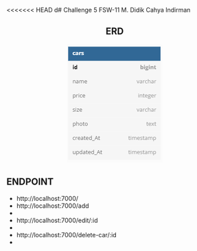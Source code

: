 <<<<<<< HEAD
d# Challenge 5 FSW-11 M. Didik Cahya Indirman

<div style="text-align:center">

<h2> ERD </h2>

<img src="./public/images/erd.png" /></div>

<h2> ENDPOINT </h2>

<ul>
<li> http://localhost:7000/ </li>
<li> http://localhost:7000/add <li>
<li> http://localhost:7000/edit/:id <li>
<li> http://localhost:7000/delete-car/:id <li>
</ul>


